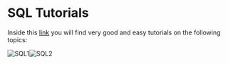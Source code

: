 # SQL Tutorials 

Inside this [link](https://www.w3schools.com/sql/) you will find very good and easy tutorials on the following topics:

![SQL1](https://user-images.githubusercontent.com/47668802/59112547-d8b51300-8908-11e9-93f9-81b54f7511f4.PNG)![SQL2](https://user-images.githubusercontent.com/47668802/59112548-d8b51300-8908-11e9-8208-6712e55231d5.PNG)
